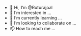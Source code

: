 - 👋 Hi, I’m @Ruturajpal
- 👀 I’m interested in ...
- 🌱 I’m currently learning ...
- 💞️ I’m looking to collaborate on ...
- 📫 How to reach me ...

<!---
Ruturajpal/Ruturajpal is a ✨ special ✨ repository because its `README.md` (this file) appears on your GitHub profile.
You can click the Preview link to take a look at your changes.
--->

